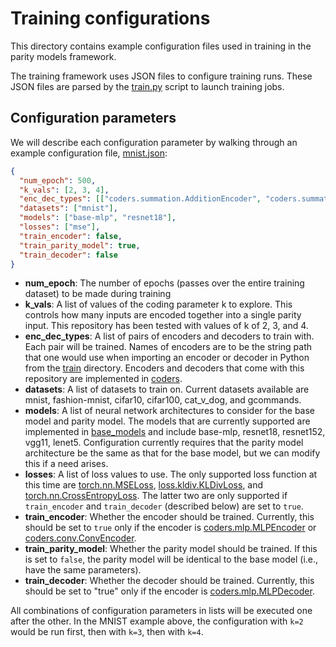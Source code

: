 # Training configurations
This directory contains example configuration files used in training in the
parity models framework.

The training framework uses JSON files to configure training runs. These JSON
files are parsed by the [train.py](../train.py) script to launch
training jobs.

## Configuration parameters
We will describe each configuration parameter by walking through an example
configuration file, [mnist.json](mnist.json):
```json
{
  "num_epoch": 500,
  "k_vals": [2, 3, 4],
  "enc_dec_types": [["coders.summation.AdditionEncoder", "coders.summation.SubtractionDecoder"]],
  "datasets": ["mnist"],
  "models": ["base-mlp", "resnet18"],
  "losses": ["mse"],
  "train_encoder": false,
  "train_parity_model": true,
  "train_decoder": false
}
```

* **num_epoch**: The number of epochs (passes over the entire training dataset)
                 to be made during training
* **k_vals**: A list of values of the coding parameter k to explore.
              This controls how many inputs are encoded together into a single
              parity input. This repository has been tested with values of k of
              2, 3, and 4.
* **enc_dec_types**: A list of pairs of encoders and decoders to train with.
                     Each pair will be trained. Names of encoders are to be
                     the string path that one would use when importing an
                     encoder or decoder in Python from the [train](..)
                     directory. Encoders and decoders that come with this
                     repository are implemented in [coders](../coders).
* **datasets**: A list of datasets to train on. Current datasets available
                are mnist, fashion-mnist, cifar10, cifar100, cat_v_dog, and
                gcommands.
* **models**: A list of neural network architectures to consider for the base
              model and parity model. The models that are currently supported
              are implemented in [base_models](../base_models) and include
              base-mlp, resnet18, resnet152, vgg11, lenet5. Configuration
              currently requires that the parity model architecture be the
              same as that for the base model, but we can modify this if a
              need arises.
* **losses**: A list of loss values to use. The only supported loss function
              at this time are [torch.nn.MSELoss](https://pytorch.org/docs/master/generated/torch.nn.MSELoss.html),
              [loss.kldiv.KLDivLoss](../loss/kldiv.py), and [torch.nn.CrossEntropyLoss](https://pytorch.org/docs/master/generated/torch.nn.CrossEntropyLoss.html). The latter two are only supported if `train_encoder` and `train_decoder`
              (described below) are set to `true`.
* **train_encoder**: Whether the encoder should be trained. Currently, this should
                     be set to `true` only if the encoder is [coders.mlp.MLPEncoder](../coders/mlp.py)
                     or [coders.conv.ConvEncoder](../coders/conv.py).
* **train_parity_model**: Whether the parity model should be trained. If this
                          is set to `false`, the parity model will be identical
                          to the base model (i.e., have the same parameters).
* **train_decoder**: Whether the decoder should be trained. Currently, this should
                     be set to "true" only if the encoder is [coders.mlp.MLPDecoder](../coders/mlp.py).

All combinations of configuration parameters in lists will be executed one
after the other. In the MNIST example above, the configuration with `k=2` would
be run first, then with `k=3`, then with `k=4`.
